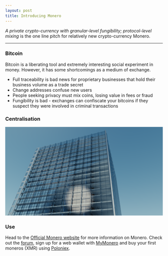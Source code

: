 ```yaml
---
layout: post
title: Introducing Monero
---
```


*A private crypto-currency with granular-level fungibility; protocol-level mixing* is the one line pitch for relatively new crypto-currency Monero.

-----

### Bitcoin

Bitcoin is a liberating tool and extremely interesting social experiment in money. However, it has some shortcomings as a medium of exchange.

* Full traceability is bad news for proprietary businesses that hold their business volume as a trade secret
* Change addresses confuse new users
* People seeking privacy must mix coins, losing value in fees or fraud
* Fungibility is bad - exchanges can confiscate your bitcoins if they suspect they were involved in criminal transactions

### Centralisation

![building](/images/building.png)

### Use

Head to the <a href="https://getmonero.net/">Official Monero website</a> for more information on Monero. Check out the <a href="https://forum.getmonero.org/">forum</a>, sign up for a web wallet with <a href="https://mymonero.com/">MyMonero</a> and buy your first moneros (XMR) using <a href="https://poloniex.com/exchange#btc_xmr">Poloniex</a>.
